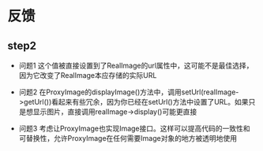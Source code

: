 # 反馈

## step2

- 问题1
这个值被直接设置到了RealImage的url属性中，这可能不是最佳选择，因为它改变了RealImage本应存储的实际URL

- 问题2
在ProxyImage的displayImage()方法中，调用setUrl(realImage->getUrl())看起来有些冗余，因为你已经在setUrl()方法中设置了URL。如果只是想显示图片，直接调用realImage->display()可能更直接

- 问题3
考虑让ProxyImage也实现Image接口。这样可以提高代码的一致性和可替换性，允许ProxyImage在任何需要Image对象的地方被透明地使用
